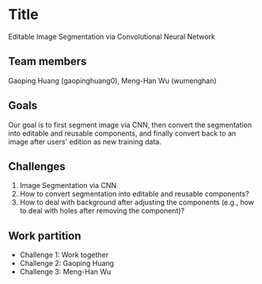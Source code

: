 # Title
Editable Image Segmentation via Convolutional Neural Network 

## Team members
Gaoping Huang (gaopinghuang0), Meng-Han Wu (wumenghan)

## Goals
Our goal is to first segment image via CNN, then convert the segmentation into editable and reusable components, and finally convert back to an image after users' edition as new training data.

## Challenges
1. Image Segmentation via CNN
2. How to convert segmentation into editable and reusable components?
3. How to deal with background after adjusting the components (e.g., how to deal with holes after removing the component)?

## Work partition
* Challenge 1: Work together
* Challenge 2: Gaoping Huang
* Challenge 3: Meng-Han Wu 
